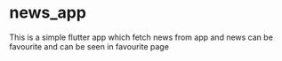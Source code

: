 # news_app
This is a simple flutter app which fetch news from app and news can be favourite and can be seen in favourite page
